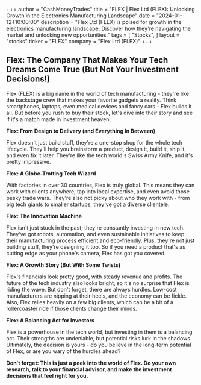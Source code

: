 +++
author = "CashMoneyTrades"
title = "FLEX |  Flex Ltd (FLEX):  Unlocking Growth in the Electronics Manufacturing Landscape"
date = "2024-01-12T10:00:00"
description = "Flex Ltd (FLEX) is poised for growth in the electronics manufacturing landscape. Discover how they're navigating the market and unlocking new opportunities."
tags = [
"Stocks",
]
layout = "stocks"
ticker = "FLEX"
company = "Flex Ltd (FLEX)"
+++
        


## Flex: The Company That Makes Your Tech Dreams Come True (But Not Your Investment Decisions!)

Flex (FLEX) is a big name in the world of tech manufacturing - they're like the backstage crew that makes your favorite gadgets a reality. Think smartphones, laptops, even medical devices and fancy cars - Flex builds it all. But before you rush to buy their stock, let's dive into their story and see if it's a match made in investment heaven. 

**Flex: From Design to Delivery (and Everything In Between)**

Flex doesn't just build stuff, they're a one-stop shop for the whole tech lifecycle. They'll help you brainstorm a product, design it, build it, ship it, and even fix it later. They're like the tech world's Swiss Army Knife, and it's pretty impressive. 

**Flex: A Globe-Trotting Tech Wizard**

With factories in over 30 countries, Flex is truly global. This means they can work with clients anywhere, tap into local expertise, and even avoid those pesky trade wars.  They're also not picky about who they work with - from big tech giants to smaller startups, they've got a diverse clientele. 

**Flex: The Innovation Machine**

Flex isn't just stuck in the past; they're constantly investing in new tech. They've got robots, automation, and even sustainable initiatives to keep their manufacturing process efficient and eco-friendly.  Plus, they're not just building stuff, they're designing it too.  So if you need a product that's as cutting edge as your phone's camera, Flex has got you covered. 

**Flex: A Growth Story (But With Some Twists)**

Flex's financials look pretty good, with steady revenue and profits. The future of the tech industry also looks bright, so it's no surprise that Flex is riding the wave.  But don't forget, there are always hurdles.  Low-cost manufacturers are nipping at their heels, and the economy can be fickle.  Also, Flex relies heavily on a few big clients, which can be a bit of a rollercoaster ride if those clients change their minds.  

**Flex: A Balancing Act for Investors**

Flex is a powerhouse in the tech world, but investing in them is a balancing act. Their strengths are undeniable, but potential risks lurk in the shadows. Ultimately, the decision is yours - do you believe in the long-term potential of Flex, or are you wary of the hurdles ahead? 

**Don't forget: This is just a peek into the world of Flex.  Do your own research, talk to your financial advisor, and make the investment decisions that feel right for you.** 

        